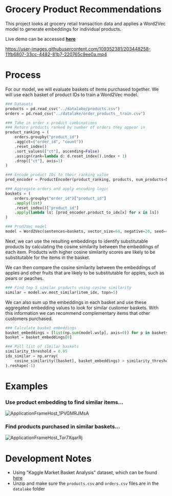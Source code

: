 # Grocery Product Recommendations
This project looks at grocery retail transaction data and applies a Word2Vec model to generate embeddings for individual products. 

Live demo can be accessed [**here**](https://recsys.tsklp.co/)

https://user-images.githubusercontent.com/109352381/203448258-11fb6807-33cc-4482-81b7-220765c9ee0a.mp4


# Process
For our model, we will evaluate baskets of items purchased together. We will use each basket of product IDs to train a Word2Vec model.

```python
### Datasets
products = pd.read_csv("../datalake/products.csv")
orders = pd.read_csv("../datalake/order_products__train.csv")

### Take in order x product combinations
### Return products ranked by number of orders they appear in
product_ranking = (
    orders.groupby("product_id")
    .agg(ct=("order_id", "count"))
    .reset_index()
    .sort_values(["ct"], ascending=False)
    .assign(rank=lambda d: d.reset_index().index + 1)
    .drop(["ct"], axis=1)
)

### Encode product IDs to their ranking value
prod_encoder = ProductEncoder(product_ranking, products, num_products=NUM_PRODUCTS)

### Aggregate orders and apply encoding logic
baskets = (
    orders.groupby("order_id")["product_id"]
    .apply(list)
    .reset_index()["product_id"]
    .apply(lambda ls: [prod_encoder.product_to_idx[x] for x in ls])
)

### Prod2Vec model
model = Word2Vec(sentences=baskets, vector_size=64, negative=20, seed=42)
```

Next, we can use the resulting embeddings to identify substitutable products by calculating the cosine similarity between the embeddings of each item. Products with higher cosine similarity scores are likely to be substitutable for the items in the basket.

We can then compare the cosine similarity between the embeddings of apples and other fruits that are likely to be substitutable for apples, such as pears or peaches. 

```python
### Find top 5 similar products using cosine similarity
similar = model.wv.most_similar(item_idx, topn=5)
```

We can also sum up the embeddings in each basket and use these aggregated embedding values to look for similar customer baskets. With this information we can recommend complementary items that other customers purchased.

```python
### Calculate basket embeddings
basket_embeddings = [list(np.sum(model.wv[p], axis=0)) for p in baskets]
basket = basket_embeddings[0]

### Pull list of similar baskets
similarity_threshold = 0.95
idx_similar = np.array(
    cosine_similarity([basket], basket_embeddings) > similarity_threshold
).reshape(-1)
```


# Examples
### Use product embedding to find similar items...
![ApplicationFrameHost_1PVGMRJMsA](https://user-images.githubusercontent.com/109352381/203446366-022e2471-b32e-43f0-9b50-fac5643feb0b.png)

### Find products purchased in similar baskets...
![ApplicationFrameHost_Tor7XqarRj](https://user-images.githubusercontent.com/109352381/203446383-f65773ca-b1a1-4dcc-a21f-a4fe4cfb0f51.png)

# Development Notes
* Using "Kaggle Market Basket Analysis" dataset, which can be found [here](https://www.kaggle.com/competitions/instacart-market-basket-analysis/data)
* Unzip and make sure the `products.csv` and `orders.csv` files are in the `datalake` folder
